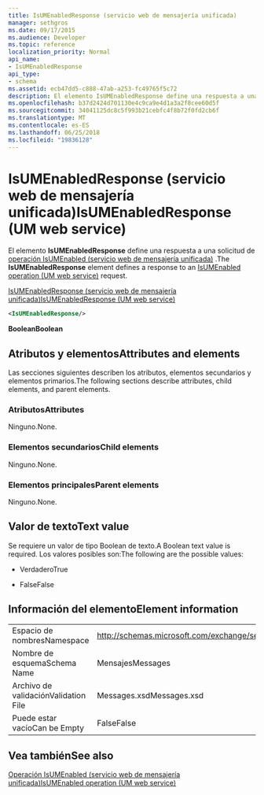 ```yaml
---
title: IsUMEnabledResponse (servicio web de mensajería unificada)
manager: sethgros
ms.date: 09/17/2015
ms.audience: Developer
ms.topic: reference
localization_priority: Normal
api_name:
- IsUMEnabledResponse
api_type:
- schema
ms.assetid: ecb47dd5-c888-47ab-a253-fc49765f5c72
description: El elemento IsUMEnabledResponse define una respuesta a una solicitud de IsUMEnabled operación (servicio web de mensajería unificada).
ms.openlocfilehash: b37d2424d701130e4c9ca9e4d1a3a2f8cee60d5f
ms.sourcegitcommit: 34041125dc8c5f993b21cebfc4f8b72f0fd2cb6f
ms.translationtype: MT
ms.contentlocale: es-ES
ms.lasthandoff: 06/25/2018
ms.locfileid: "19836128"
---
```

# <a name="isumenabledresponse-um-web-service"></a><span data-ttu-id="3a7c0-103">IsUMEnabledResponse (servicio web de mensajería unificada)</span><span class="sxs-lookup"><span data-stu-id="3a7c0-103">IsUMEnabledResponse (UM web service)</span></span>

<span data-ttu-id="3a7c0-104">El elemento **IsUMEnabledResponse** define una respuesta a una solicitud de [operación IsUMEnabled (servicio web de mensajería unificada)](isumenabled-operation-um-web-service.md) .</span><span class="sxs-lookup"><span data-stu-id="3a7c0-104">The **IsUMEnabledResponse** element defines a response to an [IsUMEnabled operation (UM web service)](isumenabled-operation-um-web-service.md) request.</span></span> 
  
[<span data-ttu-id="3a7c0-105">IsUMEnabledResponse (servicio web de mensajería unificada)</span><span class="sxs-lookup"><span data-stu-id="3a7c0-105">IsUMEnabledResponse (UM web service)</span></span>](isumenabledresponse-um-web-service.md)
  
```xml
<IsUMEnabledResponse/>
```

 <span data-ttu-id="3a7c0-106">**Boolean**</span><span class="sxs-lookup"><span data-stu-id="3a7c0-106">**Boolean**</span></span>
## <a name="attributes-and-elements"></a><span data-ttu-id="3a7c0-107">Atributos y elementos</span><span class="sxs-lookup"><span data-stu-id="3a7c0-107">Attributes and elements</span></span>

<span data-ttu-id="3a7c0-108">Las secciones siguientes describen los atributos, elementos secundarios y elementos primarios.</span><span class="sxs-lookup"><span data-stu-id="3a7c0-108">The following sections describe attributes, child elements, and parent elements.</span></span>
  
### <a name="attributes"></a><span data-ttu-id="3a7c0-109">Atributos</span><span class="sxs-lookup"><span data-stu-id="3a7c0-109">Attributes</span></span>

<span data-ttu-id="3a7c0-110">Ninguno.</span><span class="sxs-lookup"><span data-stu-id="3a7c0-110">None.</span></span>
  
### <a name="child-elements"></a><span data-ttu-id="3a7c0-111">Elementos secundarios</span><span class="sxs-lookup"><span data-stu-id="3a7c0-111">Child elements</span></span>

<span data-ttu-id="3a7c0-112">Ninguno.</span><span class="sxs-lookup"><span data-stu-id="3a7c0-112">None.</span></span>
  
### <a name="parent-elements"></a><span data-ttu-id="3a7c0-113">Elementos principales</span><span class="sxs-lookup"><span data-stu-id="3a7c0-113">Parent elements</span></span>

<span data-ttu-id="3a7c0-114">Ninguno.</span><span class="sxs-lookup"><span data-stu-id="3a7c0-114">None.</span></span>
  
## <a name="text-value"></a><span data-ttu-id="3a7c0-115">Valor de texto</span><span class="sxs-lookup"><span data-stu-id="3a7c0-115">Text value</span></span>

<span data-ttu-id="3a7c0-116">Se requiere un valor de tipo Boolean de texto.</span><span class="sxs-lookup"><span data-stu-id="3a7c0-116">A Boolean text value is required.</span></span> <span data-ttu-id="3a7c0-117">Los valores posibles son:</span><span class="sxs-lookup"><span data-stu-id="3a7c0-117">The following are the possible values:</span></span>
  
- <span data-ttu-id="3a7c0-118">Verdadero</span><span class="sxs-lookup"><span data-stu-id="3a7c0-118">True</span></span>
    
- <span data-ttu-id="3a7c0-119">False</span><span class="sxs-lookup"><span data-stu-id="3a7c0-119">False</span></span>
    
## <a name="element-information"></a><span data-ttu-id="3a7c0-120">Información del elemento</span><span class="sxs-lookup"><span data-stu-id="3a7c0-120">Element information</span></span>

|||
|:-----|:-----|
|<span data-ttu-id="3a7c0-121">Espacio de nombres</span><span class="sxs-lookup"><span data-stu-id="3a7c0-121">Namespace</span></span>  <br/> |http://schemas.microsoft.com/exchange/services/2006/messages  <br/> |
|<span data-ttu-id="3a7c0-122">Nombre de esquema</span><span class="sxs-lookup"><span data-stu-id="3a7c0-122">Schema Name</span></span>  <br/> |<span data-ttu-id="3a7c0-123">Mensajes</span><span class="sxs-lookup"><span data-stu-id="3a7c0-123">Messages</span></span>  <br/> |
|<span data-ttu-id="3a7c0-124">Archivo de validación</span><span class="sxs-lookup"><span data-stu-id="3a7c0-124">Validation File</span></span>  <br/> |<span data-ttu-id="3a7c0-125">Messages.xsd</span><span class="sxs-lookup"><span data-stu-id="3a7c0-125">Messages.xsd</span></span>  <br/> |
|<span data-ttu-id="3a7c0-126">Puede estar vacío</span><span class="sxs-lookup"><span data-stu-id="3a7c0-126">Can be Empty</span></span>  <br/> |<span data-ttu-id="3a7c0-127">False</span><span class="sxs-lookup"><span data-stu-id="3a7c0-127">False</span></span>  <br/> |
   
## <a name="see-also"></a><span data-ttu-id="3a7c0-128">Vea también</span><span class="sxs-lookup"><span data-stu-id="3a7c0-128">See also</span></span>



[<span data-ttu-id="3a7c0-129">Operación IsUMEnabled (servicio web de mensajería unificada)</span><span class="sxs-lookup"><span data-stu-id="3a7c0-129">IsUMEnabled operation (UM web service)</span></span>](isumenabled-operation-um-web-service.md)

